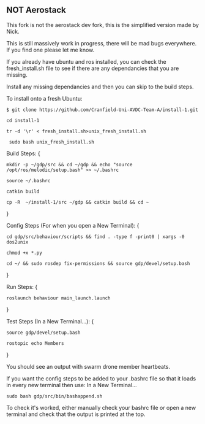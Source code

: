 
## NOT Aerostack

This fork is not the aerostack dev fork, this is the simplified version made by Nick.

This is still massively work in progress, there will be mad bugs everywhere. If you find one please let me know.

If you already have ubuntu and ros installed, you can check the fresh_install.sh file to see if there are any dependancies that you are missing.

Install any missing dependancies and then you can skip to the build steps.

To install onto a fresh Ubuntu:

```$ git clone https://github.com/Cranfield-Uni-AVDC-Team-A/install-1.git```

```cd install-1```

```tr -d '\r' < fresh_install.sh>unix_fresh_install.sh```

``` sudo bash unix_fresh_install.sh```


Build Steps: 
{

```mkdir -p ~/gdp/src && cd ~/gdp && echo "source /opt/ros/melodic/setup.bash" >> ~/.bashrc```

```source ~/.bashrc```

```catkin build```

```cp -R  ~/install-1/src ~/gdp && catkin build && cd ~```

}

Config Steps (For when you open a New Terminal): 
{

```cd gdp/src/behaviour/scripts && find . -type f -print0 | xargs -0 dos2unix```

```chmod +x *.py```

```cd ~/ && sudo rosdep fix-permissions && source gdp/devel/setup.bash```

}

Run Steps:
{

```roslaunch behaviour main_launch.launch```

}

Test Steps (In a New Terminal...):
{

```source gdp/devel/setup.bash```

```rostopic echo Members```

}

You should see an output with swarm drone member heartbeats.

If you want the config steps to be added to your .bashrc file so that it loads in every new terminal then use:
In a New Terminal...

```sudo bash gdp/src/bin/bashappend.sh```


To check it's worked, either manually check your bashrc file or open a new terminal and check that the output is printed at the top.

